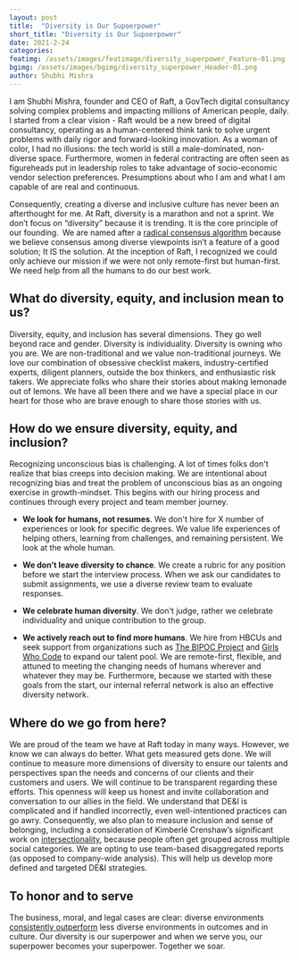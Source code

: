 ```yaml
---
layout: post
title:  "Diversity is Our Supoerpower"
short_title: "Diversity is Our Supoerpower"
date: 2021-2-24
categories:
featimg: /assets/images/featimage/diversity_superpower_Feature-01.png
bgimg: /assets/images/bgimg/diversity_superpower_Header-01.png
author: Shubhi Mishra
---
```


I am Shubhi Mishra, founder and CEO of Raft, a GovTech digital consultancy solving complex problems and impacting millions of American people, daily. I started from a clear vision - Raft would be a new breed of digital consultancy, operating as a human-centered think tank to solve urgent problems with daily rigor and forward-looking innovation. As a woman of color, I had no illusions: the tech world is still a male-dominated, non-diverse space. Furthermore, women in federal contracting are often seen as figureheads put in leadership roles to take advantage of socio-economic vendor selection preferences. Presumptions about who I am and what I am capable of are real and continuous. 

Consequently, creating a diverse and inclusive culture has never been an afterthought for me. At Raft, diversity is a marathon and not a sprint. We don’t focus on “diversity” because it is trending. It is the core principle of our founding.  We are named after a [radical consensus algorithm](https://raft.github.io/) because we believe consensus among diverse viewpoints isn’t a feature of a good solution; It IS the solution. At the inception of Raft, I recognized we could only achieve our mission if we were not only remote-first but human-first. We need help from all the humans to do our best work. 

## What do diversity, equity, and inclusion mean to us?

Diversity, equity, and inclusion has several dimensions. They go well beyond race and gender. Diversity is individuality. Diversity is owning who you are. We are non-traditional and we value non-traditional journeys. We love our combination of obsessive checklist makers, industry-certified experts, diligent planners, outside the box thinkers, and enthusiastic risk takers. We appreciate folks who share their stories about making lemonade out of lemons. We have all been there and we have a special place in our heart for those who are brave enough to share those stories with us. 

## How do we ensure diversity, equity, and inclusion?

Recognizing unconscious bias is challenging. A lot of times folks don't realize that bias creeps into decision making. We are intentional about recognizing bias and treat the problem of unconscious bias as an ongoing exercise in growth-mindset. This begins with our hiring process and continues through every project and team member journey. 

- **We look for humans, not resumes**. We don't hire for X number of experiences or look for specific degrees. We value life experiences of helping others, learning from challenges, and remaining persistent. We look at the whole human. 

- **We don’t leave diversity to chance**. We create a rubric for any position before we start the interview process. When we ask our candidates to submit assignments, we use a diverse review team to evaluate responses. 

- **We celebrate human diversity**. We don't judge, rather we celebrate individuality and unique contribution to the group.  

- **We actively reach out to find more humans**. We hire from HBCUs and seek support from organizations such as [The BIPOC Project](https://www.thebipocproject.org/) and [Girls Who Code](https://girlswhocode.com/) to expand our talent pool. We are remote-first, flexible, and attuned to meeting the changing needs of humans wherever and whatever they may be. Furthermore, because we started with these goals from the start, our internal referral network is also an effective diversity network.  

## Where do we go from here?

We are proud of the team we have at Raft today in many ways. However, we know we can always do better. What gets measured gets done. We will continue to measure more dimensions of diversity to ensure our talents and perspectives span the needs and concerns of our clients and their customers and users. We will continue to be transparent regarding these efforts. This openness will keep us honest and invite collaboration and conversation to our allies in the field. We understand that DE&I is complicated and if handled incorrectly, even well-intentioned practices can go awry. Consequently, we also plan to measure inclusion and sense of belonging, including a consideration of Kimberlé Crenshaw’s significant work on [intersectionality](https://www.ted.com/talks/kimberle_crenshaw_the_urgency_of_intersectionality?language=en), because people often get grouped across multiple social categories. We are opting to use team-based disaggregated reports (as opposed to company-wide analysis). This will help us develop more defined and targeted DE&I strategies.

## To honor and to serve

The business, moral, and legal cases are clear: diverse environments [consistently outperform](https://www.mckinsey.com/featured-insights/diversity-and-inclusion/diversity-wins-how-inclusion-matters) less diverse environments in outcomes and in culture. Our diversity is our superpower and when we serve you, our superpower becomes your superpower. Together we soar.
